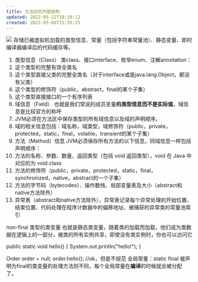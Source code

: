 ```yaml
---
title: 方法区的内部结构
updated: 2022-05-22T18:10:12
created: 2022-05-06T15:55:25
---
```


![](C:\Users\82609\AppData\Local\Temp\Java\pandoc/media/image1.png)
存储已被虚拟机加载的类型信息、常量（包括字符串常量池）、静态变量、即时编译器编译后的代码缓存等。

1.  类型信息（Class）
类class、接口interface、枚举enum、注解annotation：
1.  这个类型的完整有效全类名
2.  这个类型直接父类的完整全类名（对于interface或是java.lang.Object，都没有父类）
3.  这个类型的修饰符（public，abstract，final的某个子集）
4.  这个类型直接接口的一个有序列表
1.  域信息（Field）
也就是我们常说的成员变量**的类型信息而不是实际值**，域信息是比较官方的称呼
1.  JVM必须在方法区中保存类型的所有域信息以及域的声明顺序。
2.  域的相关信息包括：域名称，域类型，域修饰符（public，private，protected，static，final，volatile，transient的某个子集）
1.  方法（Method）信息
JVM必须保存所有方法的以下信息，同域信息一样包括声明顺序：
1.  方法的名称、参数、数量、返回类型（包括 void 返回类型），void 在 Java 中对应的为 void.class
2.  方法的修饰符（public，private，protected，static，final，synchronized，native，abstract的一个子集）
3.  方法的字节码（bytecodes）、操作数栈、局部变量表及大小（abstract和native方法除外）
4.  异常表（abstract和native方法除外），异常表记录每个异常处理的开始位置、结束位置、代码处理在程序计数器中的偏移地址、被捕获的异常类的常量池索引

non-final 类型的类变量
也就是静态类变量，随着类的加载而加载，他们成为类数据在逻辑上的一部分，被类的所有实例共享，即使没有类实例时，你也可以访问它

public static void hello() { System.out.println("hello!"); }

Order order = null; order.hello(); //ok，但是不规范
全局常量：static final
被声明为final的类变量的处理方法则不同，每个全局常量在**编译**的时候就会被分配了。
